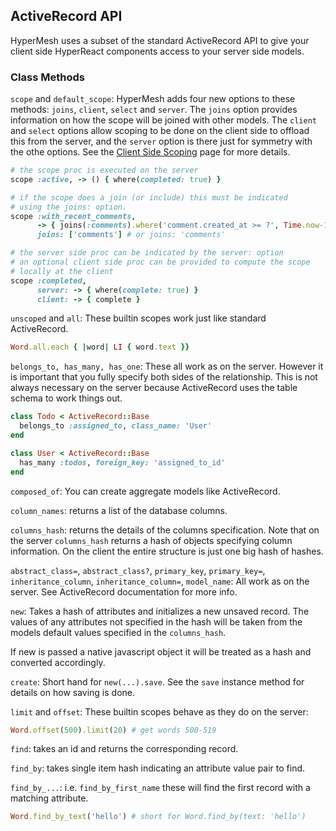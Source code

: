 ## ActiveRecord API

HyperMesh uses a subset of the standard ActiveRecord API to give your client side HyperReact components access to your server side models.

### Class Methods

`scope` and `default_scope`:  HyperMesh adds four new options to these methods: `joins`, `client`, `select` and `server`.  The `joins` option provides information on how the scope will be joined with other models.  The `client` and `select` options allow scoping to be done on the client side to offload this from the server, and the `server` option is there just for symmetry with the othe options.  See the [Client Side Scoping](/docs/client_side_scoping.md) page for more details.

```ruby
# the scope proc is executed on the server
scope :active, -> () { where(completed: true) }

# if the scope does a join (or include) this must be indicated
# using the joins: option.
scope :with_recent_comments,
      -> { joins(:comments).where('comment.created_at >= ?', Time.now-1.week) },
      joins: ['comments'] # or joins: 'comments'

# the server side proc can be indicated by the server: option
# an optional client side proc can be provided to compute the scope
# locally at the client
scope :completed,
      server: -> { where(complete: true) }
      client: -> { complete }
```

`unscoped` and `all`: These builtin scopes work just like standard ActiveRecord.

```ruby
Word.all.each { |word| LI { word.text }}
```

`belongs_to, has_many, has_one`:  These all work as on the server.  However it is important that you fully specify both sides of the relationship.  This is not always necessary on the server because ActiveRecord uses the table schema to work things out.

```ruby
class Todo < ActiveRecord::Base
  belongs_to :assigned_to, class_name: 'User'
end

class User < ActiveRecord::Base
  has_many :todos, foreign_key: 'assigned_to_id'
end
```

`composed_of`: You can create aggregate models like ActiveRecord.

`column_names`: returns a list of the database columns.

`columns_hash`: returns the details of the columns specification.  Note that on the server `columns_hash` returns a hash of objects specifying column information.  On the client the entire structure is just one big hash of hashes.

`abstract_class=`, `abstract_class?`, `primary_key`, `primary_key=`, `inheritance_column`, `inheritance_column=`, `model_name`: All work as on the server.  See ActiveRecord documentation for more info.

`new`: Takes a hash of attributes and initializes a new unsaved record.  The values of any attributes not specified in the hash will be taken from the models default values specified in the `columns_hash`.

If new is passed a native javascript object it will be treated as a hash and converted accordingly.

`create`: Short hand for `new(...).save`.  See the `save` instance method for details on how saving is done.

`limit` and `offset`: These builtin scopes behave as they do on the server:

```ruby
Word.offset(500).limit(20) # get words 500-519
```

`find`: takes an id and returns the corresponding record.

`find_by`: takes single item hash indicating an attribute value pair to find.

`find_by_...`: i.e. `find_by_first_name` these will find the first record with a matching attribute.

```ruby
Word.find_by_text('hello') # short for Word.find_by(text: 'hello')
```
